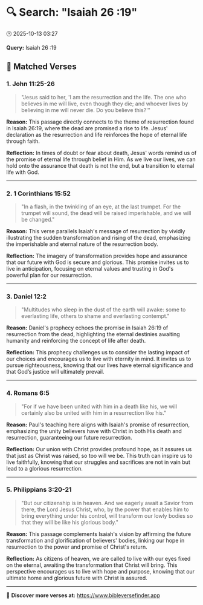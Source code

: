 # 🔍 Search: "Isaiah 26 :19"
🕒 2025-10-13 03:27

**Query:** Isaiah 26 :19

## 📖 Matched Verses

### 1. John 11:25-26
> "Jesus said to her, 'I am the resurrection and the life. The one who believes in me will live, even though they die; and whoever lives by believing in me will never die. Do you believe this?'"

**Reason:** This passage directly connects to the theme of resurrection found in Isaiah 26:19, where the dead are promised a rise to life. Jesus' declaration as the resurrection and life reinforces the hope of eternal life through faith.

**Reflection:** In times of doubt or fear about death, Jesus' words remind us of the promise of eternal life through belief in Him. As we live our lives, we can hold onto the assurance that death is not the end, but a transition to eternal life with God.

---

### 2. 1 Corinthians 15:52
> "In a flash, in the twinkling of an eye, at the last trumpet. For the trumpet will sound, the dead will be raised imperishable, and we will be changed."

**Reason:** This verse parallels Isaiah's message of resurrection by vividly illustrating the sudden transformation and rising of the dead, emphasizing the imperishable and eternal nature of the resurrection body.

**Reflection:** The imagery of transformation provides hope and assurance that our future with God is secure and glorious. This promise invites us to live in anticipation, focusing on eternal values and trusting in God's powerful plan for our resurrection.

---

### 3. Daniel 12:2
> "Multitudes who sleep in the dust of the earth will awake: some to everlasting life, others to shame and everlasting contempt."

**Reason:** Daniel's prophecy echoes the promise in Isaiah 26:19 of resurrection from the dead, highlighting the eternal destinies awaiting humanity and reinforcing the concept of life after death.

**Reflection:** This prophecy challenges us to consider the lasting impact of our choices and encourages us to live with eternity in mind. It invites us to pursue righteousness, knowing that our lives have eternal significance and that God’s justice will ultimately prevail.

---

### 4. Romans 6:5
> "For if we have been united with him in a death like his, we will certainly also be united with him in a resurrection like his."

**Reason:** Paul's teaching here aligns with Isaiah's promise of resurrection, emphasizing the unity believers have with Christ in both His death and resurrection, guaranteeing our future resurrection.

**Reflection:** Our union with Christ provides profound hope, as it assures us that just as Christ was raised, so too will we be. This truth can inspire us to live faithfully, knowing that our struggles and sacrifices are not in vain but lead to a glorious resurrection.

---

### 5. Philippians 3:20-21
> "But our citizenship is in heaven. And we eagerly await a Savior from there, the Lord Jesus Christ, who, by the power that enables him to bring everything under his control, will transform our lowly bodies so that they will be like his glorious body."

**Reason:** This passage complements Isaiah's vision by affirming the future transformation and glorification of believers' bodies, linking our hope in resurrection to the power and promise of Christ's return.

**Reflection:** As citizens of heaven, we are called to live with our eyes fixed on the eternal, awaiting the transformation that Christ will bring. This perspective encourages us to live with hope and purpose, knowing that our ultimate home and glorious future with Christ is assured.

---

🔗 **Discover more verses at:** https://www.bibleversefinder.app
